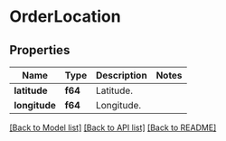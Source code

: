 # OrderLocation

## Properties

Name | Type | Description | Notes
------------ | ------------- | ------------- | -------------
**latitude** | **f64** | Latitude. | 
**longitude** | **f64** | Longitude. | 

[[Back to Model list]](../README.md#documentation-for-models) [[Back to API list]](../README.md#documentation-for-api-endpoints) [[Back to README]](../README.md)


